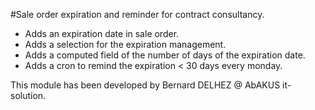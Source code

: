 #Sale order expiration and reminder for contract consultancy.

* Adds an expiration date in sale order.
* Adds a selection for the expiration management.
* Adds a computed field of the number of days of the expiration date.
* Adds a cron to remind the expiration < 30 days every monday.

This module has been developed by Bernard DELHEZ @ AbAKUS it-solution.